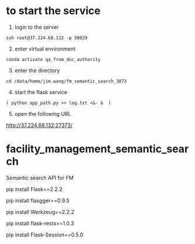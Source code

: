 # to start the service

1. login to the server

```
ssh root@37.224.68.132 -p 50029
```

2. enter virtual environment

```
conda activate qa_from_doc_authority
```

3. enter the directory

```
cd /data/home/jim.wang/fm_semantic_search_3073
```

4. start the flask service

```
( python app_path.py >> log.txt <&- &  )
```

5. open the following URL

http://37.224.68.132:27373/

# facility_management_semantic_search
Semantic search API for FM

pip install Flask==2.2.2

pip install flasgger==0.9.5

pip install Werkzeug==2.2.2

pip install flask-restx==1.0.3

pip install Flask-Session==0.5.0


